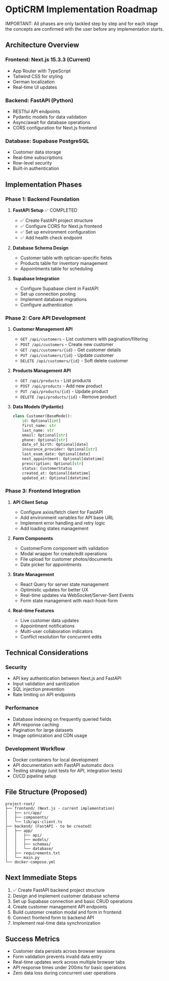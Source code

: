 # OptiCRM Implementation Roadmap

IMPORTANT: All phases are only tackled step by step and for each stage the concepts are confirmed with the user before any implementation starts.

## Architecture Overview

### Frontend: Next.js 15.3.3 (Current)
- App Router with TypeScript
- Tailwind CSS for styling
- German localization
- Real-time UI updates

### Backend: FastAPI (Python)
- RESTful API endpoints
- Pydantic models for data validation
- Async/await for database operations
- CORS configuration for Next.js frontend

### Database: Supabase PostgreSQL
- Customer data storage
- Real-time subscriptions
- Row-level security
- Built-in authentication

## Implementation Phases

### Phase 1: Backend Foundation
1. **FastAPI Setup** ✅ COMPLETED
   - ✅ Create FastAPI project structure
   - ✅ Configure CORS for Next.js frontend
   - ✅ Set up environment configuration
   - ✅ Add health check endpoint

2. **Database Schema Design**
   - Customer table with optician-specific fields
   - Products table for inventory management
   - Appointments table for scheduling

3. **Supabase Integration**
   - Configure Supabase client in FastAPI
   - Set up connection pooling
   - Implement database migrations
   - Configure authentication

### Phase 2: Core API Development
1. **Customer Management API**
   - `GET /api/customers` - List customers with pagination/filtering
   - `POST /api/customers` - Create new customer
   - `GET /api/customers/{id}` - Get customer details
   - `PUT /api/customers/{id}` - Update customer
   - `DELETE /api/customers/{id}` - Soft delete customer

2. **Products Management API**
   - `GET /api/products` - List products
   - `POST /api/products` - Add new product
   - `PUT /api/products/{id}` - Update product
   - `DELETE /api/products/{id}` - Remove product

3. **Data Models (Pydantic)**
   ```python
   class Customer(BaseModel):
       id: Optional[int]
       first_name: str
       last_name: str
       email: Optional[str]
       phone: Optional[str]
       date_of_birth: Optional[date]
       insurance_provider: Optional[str]
       last_exam_date: Optional[date]
       next_appointment: Optional[datetime]
       prescription: Optional[str]
       status: CustomerStatus
       created_at: Optional[datetime]
       updated_at: Optional[datetime]
   ```

### Phase 3: Frontend Integration
1. **API Client Setup**
   - Configure axios/fetch client for FastAPI
   - Add environment variables for API base URL
   - Implement error handling and retry logic
   - Add loading states management

2. **Form Components**
   - CustomerForm component with validation
   - Modal wrapper for create/edit operations
   - File upload for customer photos/documents
   - Date picker for appointments

3. **State Management**
   - React Query for server state management
   - Optimistic updates for better UX
   - Real-time updates via WebSocket/Server-Sent Events
   - Form state management with react-hook-form

3. **Real-time Features**
   - Live customer data updates
   - Appointment notifications
   - Multi-user collaboration indicators
   - Conflict resolution for concurrent edits

## Technical Considerations

### Security
- API key authentication between Next.js and FastAPI
- Input validation and sanitization
- SQL injection prevention
- Rate limiting on API endpoints

### Performance
- Database indexing on frequently queried fields
- API response caching
- Pagination for large datasets
- Image optimization and CDN usage

### Development Workflow
- Docker containers for local development
- API documentation with FastAPI automatic docs
- Testing strategy (unit tests for API, integration tests)
- CI/CD pipeline setup

## File Structure (Proposed)

```
project-root/
├── frontend/ (Next.js - current implementation)
│   ├── src/app/
│   ├── components/
│   └── lib/api-client.ts
├── backend/ (FastAPI - to be created)
│   ├── app/
│   │   ├── api/
│   │   ├── models/
│   │   ├── schemas/
│   │   └── database/
│   ├── requirements.txt
│   └── main.py
└── docker-compose.yml
```

## Next Immediate Steps
1. ✅ Create FastAPI backend project structure
2. Design and implement customer database schema
3. Set up Supabase connection and basic CRUD operations
4. Create customer management API endpoints
5. Build customer creation modal and form in frontend
6. Connect frontend form to backend API
7. Implement real-time data synchronization

## Success Metrics
- Customer data persists across browser sessions
- Form validation prevents invalid data entry
- Real-time updates work across multiple browser tabs
- API response times under 200ms for basic operations
- Zero data loss during concurrent user operations